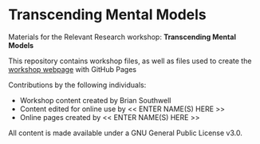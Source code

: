 # Transcending Mental Models
Materials for the Relevant Research workshop: **Transcending Mental Models**  

This repository contains workshop files, as well as files used to create the [workshop webpage](https://scds.githib.io/transcending-mental-models/) with GitHub Pages   


Contributions by the following individuals: 
- Workshop content created by Brian Southwell
- Content edited for online use by << ENTER NAME(S) HERE >> 
- Online pages created by << ENTER NAME(S) HERE >> 


  
All content is made available under a GNU General Public License v3.0.
